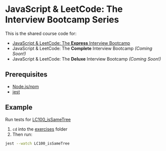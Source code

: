 # JavaScript & LeetCode: The Interview Bootcamp Series

This is the shared course code for:
* [JavaScript & LeetCode: The **Express** Interview Bootcamp](https://www.udemy.com/course/ultimate-javascript-leetcode-interview-bootcamp/?referralCode=6B683FD41E9DEDE9FF4C)
* JavaScript & LeetCode: The **Complete** Interview Bootcamp *(Coming Soon!)*
* JavaScript & LeetCode: The **Deluxe** Interview Bootcamp *(Coming Soon!)*

## Prerequisites
* [Node.js/npm](https://nodejs.org/en/)
* [jest](https://www.npmjs.com/package/jest)

## Example
Run tests for [LC100_isSameTree](exercises/LC100_isSameTree)

1) `cd` into the [exercises](exercises) folder
2) Then run:
```bash
jest --watch LC100_isSameTree
```